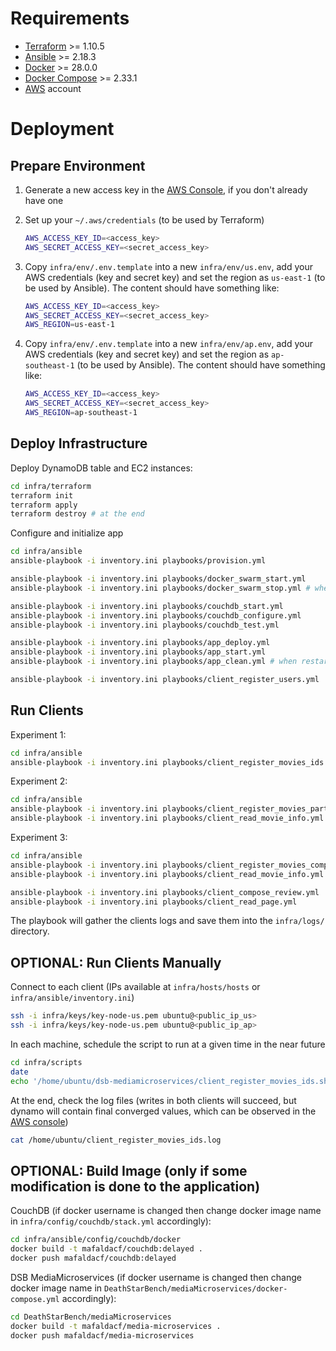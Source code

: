 # Requirements

- [Terraform](https://developer.hashicorp.com/terraform/install) >= 1.10.5
- [Ansible](https://docs.ansible.com/ansible/latest/installation_guide/intro_installation.html#installing-and-upgrading-ansible) >= 2.18.3
- [Docker](https://docs.docker.com/engine/install/) >= 28.0.0
- [Docker Compose](https://docs.docker.com/compose/install/) >= 2.33.1
- [AWS](console.aws.amazon.com) account 

# Deployment

## Prepare Environment

1. Generate a new access key in the [AWS Console](http://console.aws.amazon.com/iam/home#/security_credentials), if you don't already have one

1. Set up your `~/.aws/credentials` (to be used by Terraform)

    ```zsh
    AWS_ACCESS_KEY_ID=<access_key>
    AWS_SECRET_ACCESS_KEY=<secret_access_key>
    ```

2. Copy `infra/env/.env.template` into a new `infra/env/us.env`, add your AWS credentials (key and secret key) and set the region as `us-east-1` (to be used by Ansible). The content should have something like:

    ```zsh
    AWS_ACCESS_KEY_ID=<access_key>
    AWS_SECRET_ACCESS_KEY=<secret_access_key>
    AWS_REGION=us-east-1
    ```

3. Copy `infra/env/.env.template` into a new `infra/env/ap.env`, add your AWS credentials (key and secret key) and set the region as `ap-southeast-1` (to be used by Ansible). The content should have something like:

    ```zsh
    AWS_ACCESS_KEY_ID=<access_key>
    AWS_SECRET_ACCESS_KEY=<secret_access_key>
    AWS_REGION=ap-southeast-1
    ```

## Deploy Infrastructure

Deploy DynamoDB table and EC2 instances:

```zsh
cd infra/terraform
terraform init
terraform apply
terraform destroy # at the end
```

Configure and initialize app

```zsh
cd infra/ansible
ansible-playbook -i inventory.ini playbooks/provision.yml

ansible-playbook -i inventory.ini playbooks/docker_swarm_start.yml
ansible-playbook -i inventory.ini playbooks/docker_swarm_stop.yml # when restarting or at the end

ansible-playbook -i inventory.ini playbooks/couchdb_start.yml
ansible-playbook -i inventory.ini playbooks/couchdb_configure.yml
ansible-playbook -i inventory.ini playbooks/couchdb_test.yml

ansible-playbook -i inventory.ini playbooks/app_deploy.yml
ansible-playbook -i inventory.ini playbooks/app_start.yml
ansible-playbook -i inventory.ini playbooks/app_clean.yml # when restarting or at the end

ansible-playbook -i inventory.ini playbooks/client_register_users.yml
```

## Run Clients

Experiment 1:

```zsh
cd infra/ansible
ansible-playbook -i inventory.ini playbooks/client_register_movies_ids.yml
```

Experiment 2:
```zsh
cd infra/ansible
ansible-playbook -i inventory.ini playbooks/client_register_movies_partial.yml
ansible-playbook -i inventory.ini playbooks/client_read_movie_info.yml
```

Experiment 3:
```zsh
cd infra/ansible
ansible-playbook -i inventory.ini playbooks/client_register_movies_complete.yml
ansible-playbook -i inventory.ini playbooks/client_read_movie_info.yml

ansible-playbook -i inventory.ini playbooks/client_compose_review.yml
ansible-playbook -i inventory.ini playbooks/client_read_page.yml
```


The playbook will gather the clients logs and save them into the `infra/logs/` directory.

## OPTIONAL: Run Clients Manually

Connect to each client (IPs available at `infra/hosts/hosts` or `infra/ansible/inventory.ini`)
```zsh
ssh -i infra/keys/key-node-us.pem ubuntu@<public_ip_us>
ssh -i infra/keys/key-node-us.pem ubuntu@<public_ip_ap>
```

In each machine, schedule the script to run at a given time in the near future
```zsh
cd infra/scripts
date
echo '/home/ubuntu/dsb-mediamicroservices/client_register_movies_ids.sh > /home/ubuntu/client_register_movies_ids.log 2>&1' | at 22:27
```

At the end, check the log files (writes in both clients will succeed, but dynamo will contain final converged values, which can be observed in the [AWS console](https://us-east-1.console.aws.amazon.com/dynamodbv2))

```zsh
cat /home/ubuntu/client_register_movies_ids.log
```

## OPTIONAL: Build Image (only if some modification is done to the application)

CouchDB (if docker username is changed then change docker image name in `infra/config/couchdb/stack.yml` accordingly):

```zsh
cd infra/ansible/config/couchdb/docker
docker build -t mafaldacf/couchdb:delayed .
docker push mafaldacf/couchdb:delayed
```

DSB MediaMicroservices (if docker username is changed then change docker image name in `DeathStarBench/mediaMicroservices/docker-compose.yml` accordingly):

```zsh
cd DeathStarBench/mediaMicroservices
docker build -t mafaldacf/media-microservices .
docker push mafaldacf/media-microservices
```

